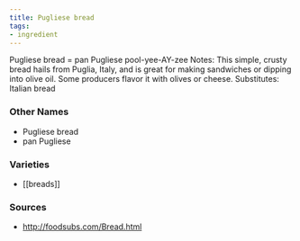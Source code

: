 ```yaml
---
title: Pugliese bread
tags:
- ingredient
---
```

Pugliese bread = pan Pugliese pool-yee-AY-zee Notes: This simple, crusty bread hails from Puglia, Italy, and is great for making sandwiches or dipping into olive oil. Some producers flavor it with olives or cheese. Substitutes: Italian bread

### Other Names

* Pugliese bread
* pan Pugliese

### Varieties

* [[breads]]

### Sources
* http://foodsubs.com/Bread.html
